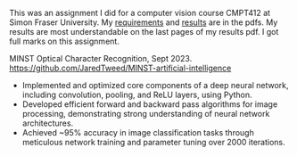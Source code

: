 This was an assignment I did for a computer vision course CMPT412 at Simon Fraser University. My [requirements](Assignment_instructions.pdf) and [results](My_assignment_report.pdf) are in the pdfs. My results are most understandable on the last pages of my results pdf. I got full marks on this assignment.


MINST Optical Character Recognition, Sept 2023.  
https://github.com/JaredTweed/MINST-artificial-intelligence 
* Implemented and optimized core components of a deep neural network, including convolution, pooling, and ReLU layers, using Python.
* Developed efficient forward and backward pass algorithms for image processing, demonstrating strong understanding of neural network architectures.
* Achieved ~95% accuracy in image classification tasks through meticulous network training and parameter tuning over 2000 iterations.
